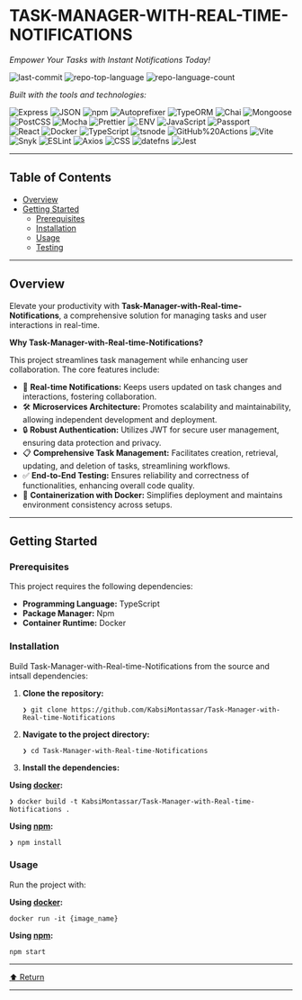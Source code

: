 TASK-MANAGER-WITH-REAL-TIME-NOTIFICATIONS
=========================================

_Empower Your Tasks with Instant Notifications Today!_

![last-commit](https://img.shields.io/github/last-commit/KabsiMontassar/Task-Manager-with-Real-time-Notifications?style=flat&logo=git&logoColor=white&color=0080ff) ![repo-top-language](https://img.shields.io/github/languages/top/KabsiMontassar/Task-Manager-with-Real-time-Notifications?style=flat&color=0080ff) ![repo-language-count](https://img.shields.io/github/languages/count/KabsiMontassar/Task-Manager-with-Real-time-Notifications?style=flat&color=0080ff)

_Built with the tools and technologies:_

![Express](https://img.shields.io/badge/Express-000000.svg?style=flat&logo=Express&logoColor=white) ![JSON](https://img.shields.io/badge/JSON-000000.svg?style=flat&logo=JSON&logoColor=white) ![npm](https://img.shields.io/badge/npm-CB3837.svg?style=flat&logo=npm&logoColor=white) ![Autoprefixer](https://img.shields.io/badge/Autoprefixer-DD3735.svg?style=flat&logo=Autoprefixer&logoColor=white) ![TypeORM](https://img.shields.io/badge/TypeORM-FE0803.svg?style=flat&logo=TypeORM&logoColor=white) ![Chai](https://img.shields.io/badge/Chai-A30701.svg?style=flat&logo=Chai&logoColor=white) ![Mongoose](https://img.shields.io/badge/Mongoose-F04D35.svg?style=flat&logo=Mongoose&logoColor=white) ![PostCSS](https://img.shields.io/badge/PostCSS-DD3A0A.svg?style=flat&logo=PostCSS&logoColor=white) ![Mocha](https://img.shields.io/badge/Mocha-8D6748.svg?style=flat&logo=Mocha&logoColor=white) ![Prettier](https://img.shields.io/badge/Prettier-F7B93E.svg?style=flat&logo=Prettier&logoColor=black) ![.ENV](https://img.shields.io/badge/.ENV-ECD53F.svg?style=flat&logo=dotenv&logoColor=black) ![JavaScript](https://img.shields.io/badge/JavaScript-F7DF1E.svg?style=flat&logo=JavaScript&logoColor=black) ![Passport](https://img.shields.io/badge/Passport-34E27A.svg?style=flat&logo=Passport&logoColor=white)  
![React](https://img.shields.io/badge/React-61DAFB.svg?style=flat&logo=React&logoColor=black) ![Docker](https://img.shields.io/badge/Docker-2496ED.svg?style=flat&logo=Docker&logoColor=white) ![TypeScript](https://img.shields.io/badge/TypeScript-3178C6.svg?style=flat&logo=TypeScript&logoColor=white) ![tsnode](https://img.shields.io/badge/tsnode-3178C6.svg?style=flat&logo=ts-node&logoColor=white) ![GitHub%20Actions](https://img.shields.io/badge/GitHub%20Actions-2088FF.svg?style=flat&logo=GitHub-Actions&logoColor=white) ![Vite](https://img.shields.io/badge/Vite-646CFF.svg?style=flat&logo=Vite&logoColor=white) ![Snyk](https://img.shields.io/badge/Snyk-4C4A73.svg?style=flat&logo=Snyk&logoColor=white) ![ESLint](https://img.shields.io/badge/ESLint-4B32C3.svg?style=flat&logo=ESLint&logoColor=white) ![Axios](https://img.shields.io/badge/Axios-5A29E4.svg?style=flat&logo=Axios&logoColor=white) ![CSS](https://img.shields.io/badge/CSS-663399.svg?style=flat&logo=CSS&logoColor=white) ![datefns](https://img.shields.io/badge/datefns-770C56.svg?style=flat&logo=date-fns&logoColor=white) ![Jest](https://img.shields.io/badge/Jest-C21325.svg?style=flat&logo=Jest&logoColor=white)

  

* * *

Table of Contents
-----------------

*   [Overview](#overview)
*   [Getting Started](#getting-started)
    *   [Prerequisites](#prerequisites)
    *   [Installation](#installation)
    *   [Usage](#usage)
    *   [Testing](#testing)

* * *

Overview
--------

Elevate your productivity with **Task-Manager-with-Real-time-Notifications**, a comprehensive solution for managing tasks and user interactions in real-time.

**Why Task-Manager-with-Real-time-Notifications?**

This project streamlines task management while enhancing user collaboration. The core features include:

*   🚀 **Real-time Notifications:** Keeps users updated on task changes and interactions, fostering collaboration.
*   🛠️ **Microservices Architecture:** Promotes scalability and maintainability, allowing independent development and deployment.
*   🔒 **Robust Authentication:** Utilizes JWT for secure user management, ensuring data protection and privacy.
*   📋 **Comprehensive Task Management:** Facilitates creation, retrieval, updating, and deletion of tasks, streamlining workflows.
*   ✅ **End-to-End Testing:** Ensures reliability and correctness of functionalities, enhancing overall code quality.
*   🐳 **Containerization with Docker:** Simplifies deployment and maintains environment consistency across setups.

* * *

Getting Started
---------------

### Prerequisites

This project requires the following dependencies:

*   **Programming Language:** TypeScript
*   **Package Manager:** Npm
*   **Container Runtime:** Docker

### Installation

Build Task-Manager-with-Real-time-Notifications from the source and intsall dependencies:

1.  **Clone the repository:**
    
        ❯ git clone https://github.com/KabsiMontassar/Task-Manager-with-Real-time-Notifications
        
    
2.  **Navigate to the project directory:**
    
        ❯ cd Task-Manager-with-Real-time-Notifications
        
    
3.  **Install the dependencies:**
    

**Using [docker](https://www.docker.com/):**

    ❯ docker build -t KabsiMontassar/Task-Manager-with-Real-time-Notifications .
    

**Using [npm](https://www.npmjs.com/):**

    ❯ npm install
    

### Usage

Run the project with:

**Using [docker](https://www.docker.com/):**

    docker run -it {image_name}
    

**Using [npm](https://www.npmjs.com/):**

    npm start
    

* * *

[⬆ Return](#top)

* * *
